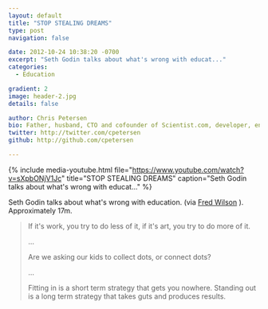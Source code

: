 ```yaml
---
layout: default
title: "STOP STEALING DREAMS"
type: post
navigation: false

date: 2012-10-24 10:38:20 -0700
excerpt: "Seth Godin talks about what's wrong with educat..."
categories:
  - Education

gradient: 2
image: header-2.jpg
details: false

author: Chris Petersen
bio: Father, husband, CTO and cofounder of Scientist.com, developer, entrepreneur and technologist.
twitter: http://twitter.com/cpetersen
github: http://github.com/cpetersen

---
```


{% include media-youtube.html file="https://www.youtube.com/watch?v=sXpbONjV1Jc" title="STOP STEALING DREAMS" caption="Seth Godin talks about what's wrong with educat..." %}

Seth Godin talks about what's wrong with education. (via  [Fred Wilson](http://www.avc.com/a_vc/2012/10/seth-godin-on-education.html) ). Approximately 17m.

 > 
 > 
 > If it's work, you try to do less of it, if it's art, you try to do more of it. 
 > 
 > ... 
 > 
 >  Are we asking our kids to collect dots, or connect dots? 
 > 
 > ... 
 > 
 >  Fitting in is a short term strategy that gets you nowhere. Standing out is a long term strategy that takes guts and produces results. 

